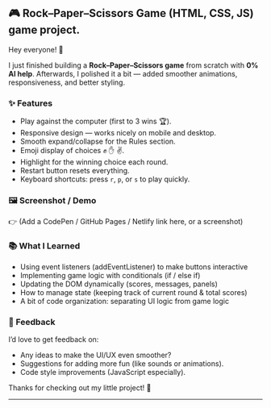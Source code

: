 ## 🎮 Rock–Paper–Scissors Game (HTML, CSS, JS) game project.  

Hey everyone! 👋

I just finished building a **Rock–Paper–Scissors game** from scratch with **0% AI help**.
Afterwards, I polished it a bit — added smoother animations, responsiveness, and better styling.

### ✨ Features

* Play against the computer (first to 3 wins 🏆).
* Responsive design — works nicely on mobile and desktop.
* Smooth expand/collapse for the Rules section.
* Emoji display of choices ✊ ✋ ✌️.
* Highlight for the winning choice each round.
* Restart button resets everything.
* Keyboard shortcuts: press `r`, `p`, or `s` to play quickly.

### 🖼️ Screenshot / Demo

👉 (Add a CodePen / GitHub Pages / Netlify link here, or a screenshot)

### 📚 What I Learned

* Using event listeners (addEventListener) to make buttons interactive
* Implementing game logic with conditionals (if / else if)
* Updating the DOM dynamically (scores, messages, panels)
* How to manage state (keeping track of current round & total scores)
* A bit of code organization: separating UI logic from game logic

### 🙌 Feedback

I’d love to get feedback on:

* Any ideas to make the UI/UX even smoother?
* Suggestions for adding more fun (like sounds or animations).
* Code style improvements (JavaScript especially).

Thanks for checking out my little project! 🚀

---


